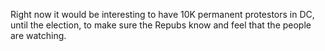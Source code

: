 Right now it would be interesting to have 10K permanent protestors in DC, until the election, to make sure the Repubs know and feel that the people are watching. 

